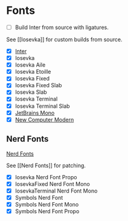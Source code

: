 # Fonts

- [ ] Build Inter from source with ligatures.

See [[Iosevka]] for custom builds from source.

- [x] [Inter](https://rsms.me/inter/)
- [x] Iosevka
- [x] Iosevka Aile
- [x] Iosevka Etoille
- [x] Iosevka Fixed
- [x] Iosevka Fixed Slab
- [x] Iosevka Slab
- [x] Iosevka Terminal
- [x] Iosevka Terminal Slab
- [x] [JetBrains Mono](https://www.jetbrains.com/lp/mono/)
- [x] [New Computer Modern](https://ctan.org/pkg/newcomputermodern)

## Nerd Fonts

[Nerd Fonts](https://www.nerdfonts.com/font-downloads)

See [[Nerd Fonts]] for patching.

- [x] Iosevka Nerd Font Propo
- [x] IosevkaFixed Nerd Font Mono
- [x] IosevkaTerminal Nerd Font Mono
- [x] Symbols Nerd Font
- [x] Symbols Nerd Font Mono
- [x] Symbols Nerd Font Propo
